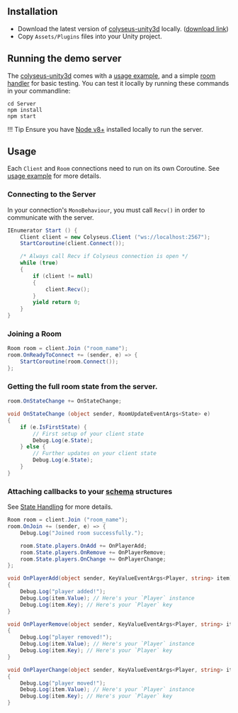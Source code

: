 ## Installation

- Download the latest version of [colyseus-unity3d](https://github.com/colyseus/colyseus-unity3d) locally. ([download link](https://github.com/colyseus/colyseus-unity3d/archive/master.zip))
- Copy `Assets/Plugins` files into your Unity project.

## Running the demo server

The [colyseus-unity3d](https://github.com/colyseus/colyseus-unity3d) comes with a [usage example](https://github.com/colyseus/colyseus-unity3d/blob/master/Assets/ColyseusClient.cs), and a simple [room handler](https://github.com/colyseus/colyseus-unity3d/blob/master/Server/DemoRoom.ts) for basic testing. You can test it locally by running these commands in your commandline:

```
cd Server
npm install
npm start
```

!!! Tip
    Ensure you have [Node v8+](http://nodejs.org/) installed locally to run the server.

## Usage

Each `Client` and `Room` connections need to run on its own Coroutine. See [usage example](https://github.com/colyseus/colyseus-unity3d/blob/master/Assets/ColyseusClient.cs) for more details.

### Connecting to the Server

In your connection's `MonoBehaviour`, you must call `Recv()` in order to communicate with the server.

```csharp
IEnumerator Start () {
	Client client = new Colyseus.Client ("ws://localhost:2567");
	StartCoroutine(client.Connect());

	/* Always call Recv if Colyseus connection is open */
	while (true)
	{
		if (client != null)
		{
			client.Recv();
		}
		yield return 0;
	}
}
```

### Joining a Room

```csharp
Room room = client.Join ("room_name");
room.OnReadyToConnect += (sender, e) => {
    StartCoroutine(room.Connect());
};
```

### Getting the full room state from the server.

```csharp
room.OnStateChange += OnStateChange;

void OnStateChange (object sender, RoomUpdateEventArgs<State> e)
{
	if (e.IsFirstState) {
		// First setup of your client state
		Debug.Log(e.State);
	} else {
		// Further updates on your client state
		Debug.Log(e.State);
	}
}
```

### Attaching callbacks to your [schema](/state/schema/#client-side) structures

See [State Handling](/state/schema/#client-side) for more details.

```csharp
Room room = client.Join ("room_name");
room.OnJoin += (sender, e) => {
	Debug.Log("Joined room successfully.");

	room.State.players.OnAdd += OnPlayerAdd;
	room.State.players.OnRemove += OnPlayerRemove;
	room.State.players.OnChange += OnPlayerChange;
};

void OnPlayerAdd(object sender, KeyValueEventArgs<Player, string> item)
{
	Debug.Log("player added!");
	Debug.Log(item.Value); // Here's your `Player` instance
	Debug.Log(item.Key); // Here's your `Player` key
}

void OnPlayerRemove(object sender, KeyValueEventArgs<Player, string> item)
{
	Debug.Log("player removed!");
	Debug.Log(item.Value); // Here's your `Player` instance
	Debug.Log(item.Key); // Here's your `Player` key
}

void OnPlayerChange(object sender, KeyValueEventArgs<Player, string> item)
{
	Debug.Log("player moved!");
	Debug.Log(item.Value); // Here's your `Player` instance
	Debug.Log(item.Key); // Here's your `Player` key
}
```